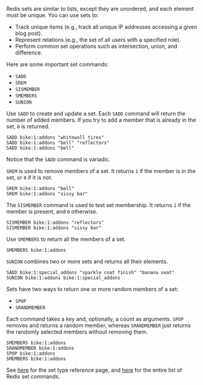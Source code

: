 Redis sets are similar to lists, except they are unordered, and each element must be unique. You can use sets to:

- Track unique items (e.g., track all unique IP addresses accessing a given blog post).
- Represent relations (e.g., the set of all users with a specified role).
- Perform common set operations such as intersection, union, and difference.

Here are some important set commands:

- `SADD`
- `SREM`
- `SISMEMBER`
- `SMEMBERS`
- `SUNION`

Use `SADD` to create and update a set. Each `SADD` command will return the number of added members. If you try to add a member that is already in the set, `0` is returned.

```redis Create a set
SADD bike:1:addons "whitewall tires"
SADD bike:1:addons "bell" "reflectors"
SADD bike:1:addons "bell"
```

Notice that the `SADD` command is variadic.

`SREM` is used to remove members of a set. It returns `1` if the member is in the set, or `0` if it is not.

```redis Remove set members
SREM bike:1:addons "bell"
SREM bike:1:addons "sissy bar"
```

The `SISMEMBER` command is used to test set membership. It returns `1` if the member is present, and `0` otherwise.

```redis Test set membership
SISMEMBER bike:1:addons "reflectors"
SISMEMBER bike:1:addons "sissy bar"
```

Use `SMEMBERS` to return all the members of a set.

```redis Get set members
SMEMBERS bike:1:addons
```

`SUNION` combines two or more sets and returns all their elements.

```redis SUNION usage
SADD bike:1:special_addons "sparkle coat finish" "banana seat"
SUNION bike:1:addons bike:1:special_addons
```

Sets have two ways to return one or more random members of a set:

- `SPOP`
- `SRANDMEMBER`

Each command takes a key and, optionally, a count as arguments. `SPOP` removes and returns a random member, whereas `SRANDMEMBER` just returns the randomly selected members without removing them.

```redis SPOP/SRANDMEMBER usage
SMEMBERS bike:1:addons
SRANDMEMBER bike:1:addons
SPOP bike:1:addons
SMEMBERS bike:1:addons
```

See [here](https://redis.io/docs/data-types/sets?utm_source=redisinsight&utm_medium=main&utm_campaign=tutorials) for the set type reference page, and [here](https://redis.io/commands/?group=set&utm_source=redisinsight&utm_medium=main&utm_campaign=tutorials) for the entire list of Redis set commands.
